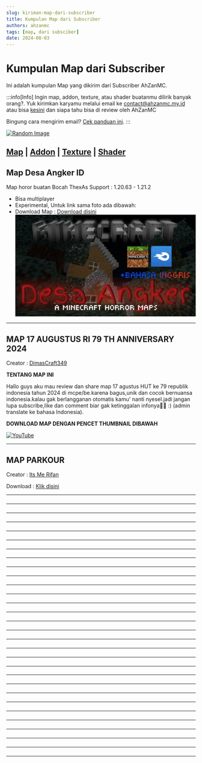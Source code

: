 ```yaml
---
slug: kiriman-map-dari-subscriber
title: Kumpulan Map dari Subscriber
authors: ahzanmc
tags: [map, dari subsciber]
date: 2024-08-03
---
```


# Kumpulan Map dari Subscriber

Ini adalah kumpulan Map yang dikirim dari Subscriber AhZanMC.

<!-- truncate -->
:::info[Info]
Ingin map, addon, texture, atau shader buatanmu dilirik banyak orang?. Yuk kirimkan karyamu melalui email ke contact@ahzanmc.my.id atau bisa [kesini](https://ahzanmc.my.id/contact) dan siapa tahu bisa di review oleh AhZanMC

Bingung cara mengirim email? [Cek panduan ini](../docs/tutor-kirim-email).
:::

[![Random Image](https://imapi.ingfomenkrep.my.id/random-image-show)](https://imapi.ingfomenkrep.my.id/random-link)

[Map](kiriman-map-dari-subscriber) |
[Addon](kiriman-addon-dari-subscriber) |
[Texture](kiriman-texture-dari-subscriber) |
[Shader](kiriman-shader-dari-subscriber)
---
## Map Desa Angker ID

Map horor buatan Bocah ThexAs
Support : 1.20.63 - 1.21.2 
- Bisa multiplayer
- Experimental, Untuk link sama foto ada dibawah:
- Download Map : [Download disini](https://www.mediafire.com/file/pao9f52dfip270j/Desa_ANGKER_id.zip/file)
![alt text](img/image.png)

---
## MAP 17 AUGUSTUS RI 79 TH ANNIVERSARY 2024

Creator : [DimasCraft349](https://www.youtube.com/@DimasCraft349)

**TENTANG MAP INI**

Hallo guys aku mau review dan share map 17 agustus HUT ke 79 republik indonesia tahun 2024 di mcpe/be.karena bagus,unik dan cocok bernuansa indonesia.kalau gak berlangganan otomatis kamu' nanti nyesel.jadi jangan lupa subscribe,like dan comment biar gak ketinggalan infonya🙏🏻 :) (admin translate ke bahasa Indonesia).

**DOWNLOAD MAP DENGAN PENCET THUMBNAIL DIBAWAH**

[![YouTube](http://i.ytimg.com/vi/kNfFh5kIlcY/hqdefault.jpg)](https://www.youtube.com/watch?v=kNfFh5kIlcY)

---
## MAP PARKOUR

Creator : [Its Me Rifan](https://youtube.com/@itsmerifan41?si=FPyyN2CKfknsWzf5)

Download : [Klik disini](https://drive.google.com/file/d/1VcIWQ2S6uaw7v6diX4b_tyTFUqB-t_X_/view?usp=drivesdk)

---
###

---
###

---
###

---
###

---
###

---
###

---
###

---
###

---
###

---
###

---
###

---
###

---
###

---
###

---
###

---
###

---
###

---
###

---
###

---
###

---
###

---
###

---
###

---
###

---
###

---
###

---
###

---
###

---
###

---
###

